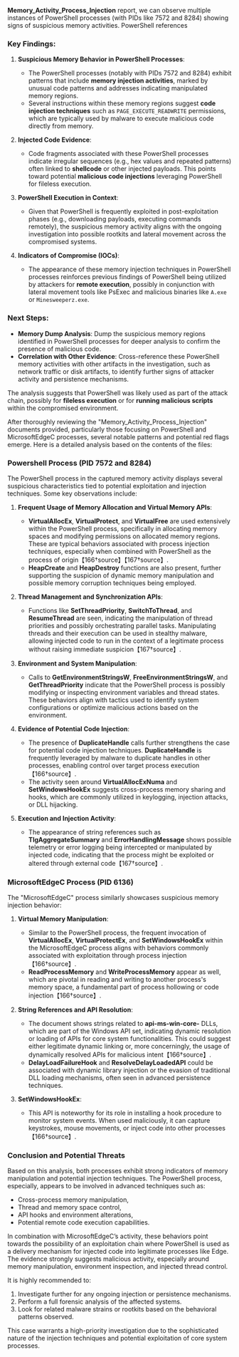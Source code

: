 **Memory_Activity_Process_Injection** report, we can observe multiple instances of PowerShell processes (with PIDs like 7572 and 8284) showing signs of suspicious memory activities.
PowerShell references
### Key Findings:
1. **Suspicious Memory Behavior in PowerShell Processes**:
   - The PowerShell processes (notably with PIDs 7572 and 8284) exhibit patterns that include **memory injection activities**, marked by unusual code patterns and addresses indicating manipulated memory regions.
   - Several instructions within these memory regions suggest **code injection techniques** such as `PAGE_EXECUTE_READWRITE` permissions, which are typically used by malware to execute malicious code directly from memory.

2. **Injected Code Evidence**:
   - Code fragments associated with these PowerShell processes indicate irregular sequences (e.g., hex values and repeated patterns) often linked to **shellcode** or other injected payloads. This points toward potential **malicious code injections** leveraging PowerShell for fileless execution.

3. **PowerShell Execution in Context**:
   - Given that PowerShell is frequently exploited in post-exploitation phases (e.g., downloading payloads, executing commands remotely), the suspicious memory activity aligns with the ongoing investigation into possible rootkits and lateral movement across the compromised systems.

4. **Indicators of Compromise (IOCs)**:
   - The appearance of these memory injection techniques in PowerShell processes reinforces previous findings of PowerShell being utilized by attackers for **remote execution**, possibly in conjunction with lateral movement tools like PsExec and malicious binaries like `A.exe` or `Minesweeperz.exe`.

### Next Steps:
- **Memory Dump Analysis**: Dump the suspicious memory regions identified in PowerShell processes for deeper analysis to confirm the presence of malicious code.
- **Correlation with Other Evidence**: Cross-reference these PowerShell memory activities with other artifacts in the investigation, such as network traffic or disk artifacts, to identify further signs of attacker activity and persistence mechanisms.

The analysis suggests that PowerShell was likely used as part of the attack chain, possibly for **fileless execution** or for **running malicious scripts** within the compromised environment.

After thoroughly reviewing the "Memory_Activity_Process_Injection" documents provided, particularly those focusing on PowerShell and MicrosoftEdgeC processes, several notable patterns and potential red flags emerge. Here is a detailed analysis based on the contents of the files:

### Powershell Process (PID 7572 and 8284)
The PowerShell process in the captured memory activity displays several suspicious characteristics tied to potential exploitation and injection techniques. Some key observations include:

1. **Frequent Usage of Memory Allocation and Virtual Memory APIs**:
   - **VirtualAllocEx**, **VirtualProtect**, and **VirtualFree** are used extensively within the PowerShell process, specifically in allocating memory spaces and modifying permissions on allocated memory regions. These are typical behaviors associated with process injection techniques, especially when combined with PowerShell as the process of origin【166†source】【167†source】.
   - **HeapCreate** and **HeapDestroy** functions are also present, further supporting the suspicion of dynamic memory manipulation and possible memory corruption techniques being employed.

2. **Thread Management and Synchronization APIs**:
   - Functions like **SetThreadPriority**, **SwitchToThread**, and **ResumeThread** are seen, indicating the manipulation of thread priorities and possibly orchestrating parallel tasks. Manipulating threads and their execution can be used in stealthy malware, allowing injected code to run in the context of a legitimate process without raising immediate suspicion【167†source】.

3. **Environment and System Manipulation**:
   - Calls to **GetEnvironmentStringsW**, **FreeEnvironmentStringsW**, and **GetThreadPriority** indicate that the PowerShell process is possibly modifying or inspecting environment variables and thread states. These behaviors align with tactics used to identify system configurations or optimize malicious actions based on the environment.

4. **Evidence of Potential Code Injection**:
   - The presence of **DuplicateHandle** calls further strengthens the case for potential code injection techniques. **DuplicateHandle** is frequently leveraged by malware to duplicate handles in other processes, enabling control over target process execution【166†source】.
   - The activity seen around **VirtualAllocExNuma** and **SetWindowsHookEx** suggests cross-process memory sharing and hooks, which are commonly utilized in keylogging, injection attacks, or DLL hijacking.

5. **Execution and Injection Activity**:
   - The appearance of string references such as **TlgAggregateSummary** and **ErrorHandlingMessage** shows possible telemetry or error logging being intercepted or manipulated by injected code, indicating that the process might be exploited or altered through external code【167†source】.

### MicrosoftEdgeC Process (PID 6136)
The "MicrosoftEdgeC" process similarly showcases suspicious memory injection behavior:

1. **Virtual Memory Manipulation**:
   - Similar to the PowerShell process, the frequent invocation of **VirtualAllocEx**, **VirtualProtectEx**, and **SetWindowsHookEx** within the MicrosoftEdgeC process aligns with behaviors commonly associated with exploitation through process injection【166†source】.
   - **ReadProcessMemory** and **WriteProcessMemory** appear as well, which are pivotal in reading and writing to another process's memory space, a fundamental part of process hollowing or code injection【166†source】.

2. **String References and API Resolution**:
   - The document shows strings related to **api-ms-win-core-** DLLs, which are part of the Windows API set, indicating dynamic resolution or loading of APIs for core system functionalities. This could suggest either legitimate dynamic linking or, more concerningly, the usage of dynamically resolved APIs for malicious intent【166†source】.
   - **DelayLoadFailureHook** and **ResolveDelayLoadedAPI** could be associated with dynamic library injection or the evasion of traditional DLL loading mechanisms, often seen in advanced persistence techniques.

3. **SetWindowsHookEx**:
   - This API is noteworthy for its role in installing a hook procedure to monitor system events. When used maliciously, it can capture keystrokes, mouse movements, or inject code into other processes【166†source】.

### Conclusion and Potential Threats
Based on this analysis, both processes exhibit strong indicators of memory manipulation and potential injection techniques. The PowerShell process, especially, appears to be involved in advanced techniques such as:
- Cross-process memory manipulation,
- Thread and memory space control,
- API hooks and environment alterations,
- Potential remote code execution capabilities.

In combination with MicrosoftEdgeC’s activity, these behaviors point towards the possibility of an exploitation chain where PowerShell is used as a delivery mechanism for injected code into legitimate processes like Edge. The evidence strongly suggests malicious activity, especially around memory manipulation, environment inspection, and injected thread control.

It is highly recommended to:
1. Investigate further for any ongoing injection or persistence mechanisms.
2. Perform a full forensic analysis of the affected systems.
3. Look for related malware strains or rootkits based on the behavioral patterns observed.

This case warrants a high-priority investigation due to the sophisticated nature of the injection techniques and potential exploitation of core system processes.
